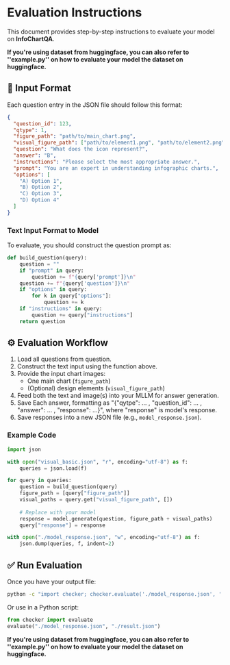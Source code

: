 # Evaluation Instructions

This document provides step-by-step instructions to evaluate your model on **InfoChartQA**.

**If you're using dataset from huggingface, you can also refer to ''example.py'' on how to evaluate your model the dataset on huggingface.**

## 📂 Input Format

Each question entry in the JSON file should follow this format:

```json
{
  "question_id": 123,
  "qtype": 1,
  "figure_path": "path/to/main_chart.png",
  "visual_figure_path": ["path/to/element1.png", "path/to/element2.png"],
  "question": "What does the icon represent?",
  "answer": "B",
  "instructions": "Please select the most appropriate answer.",
  "prompt": "You are an expert in understanding infographic charts.",
  "options": [
    "A) Option 1",
    "B) Option 2",
    "C) Option 3",
    "D) Option 4"
  ]
}
```

### Text Input Format to Model

To evaluate, you should construct the question prompt as:

```python
def build_question(query):
    question = ""
    if "prompt" in query:
        question += f"{query['prompt']}\n"
    question += f"{query['question']}\n"
    if "options" in query:
        for k in query["options"]:
            question += k
    if "instructions" in query:
        question += query["instructions"]
    return question
```

## ⚙️ Evaluation Workflow

1. Load all questions from question.
2. Construct the text input using the function above.
3. Provide the input chart images:
   * One main chart (`figure_path`)
   * (Optional) design elements (`visual_figure_path`)
4. Feed both the text and image(s) into your MLLM for answer generation.
5. Save Each answer, formatting as "{"qytpe": ... , "question_id": ... , "answer": ... , "response": ...}", where "response" is model's response.
6. Save responses into a new JSON file (e.g., `model_response.json`).

### Example Code

```python
import json

with open("visual_basic.json", "r", encoding="utf-8") as f:
    queries = json.load(f)

for query in queries:
    question = build_question(query)
    figure_path = [query["figure_path"]]
    visual_paths = query.get("visual_figure_path", [])
    
    # Replace with your model
    response = model.generate(question, figure_path + visual_paths)
    query["response"] = response

with open("./model_response.json", "w", encoding="utf-8") as f:
    json.dump(queries, f, indent=2)
```


## ✅ Run Evaluation

Once you have your output file:

```bash
python -c "import checker; checker.evaluate('./model_response.json', './result.json')"
```

Or use in a Python script:

```python
from checker import evaluate
evaluate("./model_response.json", "./result.json")
```

**If you're using dataset from huggingface, you can also refer to ''example.py'' on how to evaluate your model the dataset on huggingface.**